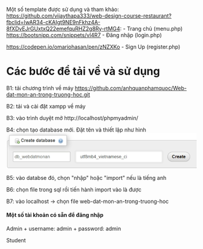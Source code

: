 Một số template được sử dụng và tham khảo: 
<br>
https://github.com/vijaythapa333/web-design-course-restaurant?fbclid=IwAR34-cKAIgt9NE9nFkhz4A-8fXDvEJrGUxtxQ22emefquRHZ2g8Ry-rtMG4: 
    - Trang chủ (menu.php)
<br>
https://bootsnipp.com/snippets/vl4R7
    - Đăng nhập (login.php)

https://codepen.io/omariohasan/pen/zNZXKo
    - Sign Up (register.php)
<br>
<h1>Các bước để tải về và sử dụng</h1>

B1: tải chương trình về máy
https://github.com/anhquanphamquoc/Web-dat-mon-an-trong-truong-hoc.git

B2: tải và cài đặt xampp về máy

B3: vào trình duyệt mở
http://localhost/phpmyadmin/

B4: chọn tạo database mới. Đặt tên và thiết lập như hình
<img src="images/readme-images/db.png">

B5: vào databse đó, chọn "nhập" hoặc "import" nếu là tiếng anh

B6: chọn file trong sql rồi tiến hành import vào là được

B7: vào localhost -> chọn file web-dat-mon-an-trong-truong-hoc

<h4>Một số tài khoản có sẵn để đăng nhập</h4>
Admin
+ username: admin
+ password: admin

Student


